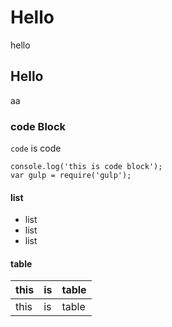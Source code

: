 # Hello

hello

## Hello

aa

### code Block

`code` is code

```
console.log('this is code block');
var gulp = require('gulp');
```

#### list

* list
* list
* list

#### table

| this | is | table |
| --- | --- | --- |
| this | is | table |
